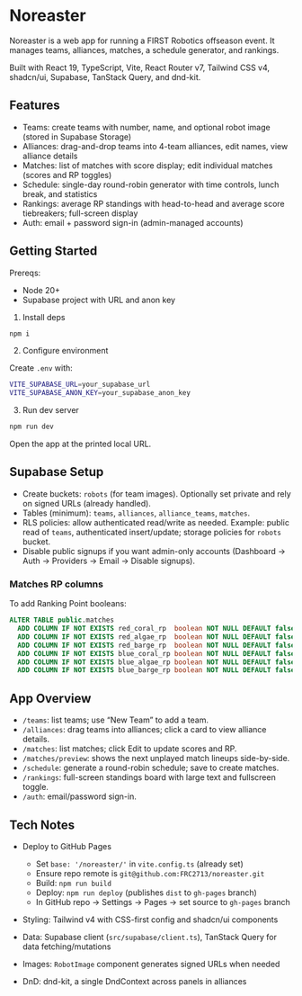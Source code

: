 # Noreaster

Noreaster is a web app for running a FIRST Robotics offseason event. It manages teams, alliances, matches, a schedule generator, and rankings.

Built with React 19, TypeScript, Vite, React Router v7, Tailwind CSS v4, shadcn/ui, Supabase, TanStack Query, and dnd-kit.

## Features

- Teams: create teams with number, name, and optional robot image (stored in Supabase Storage)
- Alliances: drag-and-drop teams into 4-team alliances, edit names, view alliance details
- Matches: list of matches with score display; edit individual matches (scores and RP toggles)
- Schedule: single-day round-robin generator with time controls, lunch break, and statistics
- Rankings: average RP standings with head-to-head and average score tiebreakers; full-screen display
- Auth: email + password sign-in (admin-managed accounts)

## Getting Started

Prereqs:
- Node 20+
- Supabase project with URL and anon key

1) Install deps

```bash
npm i
```

2) Configure environment

Create `.env` with:

```bash
VITE_SUPABASE_URL=your_supabase_url
VITE_SUPABASE_ANON_KEY=your_supabase_anon_key
```

3) Run dev server

```bash
npm run dev
```

Open the app at the printed local URL.

## Supabase Setup

- Create buckets: `robots` (for team images). Optionally set private and rely on signed URLs (already handled).
- Tables (minimum): `teams`, `alliances`, `alliance_teams`, `matches`.
- RLS policies: allow authenticated read/write as needed. Example: public read of `teams`, authenticated insert/update; storage policies for `robots` bucket.
- Disable public signups if you want admin-only accounts (Dashboard → Auth → Providers → Email → Disable signups).

### Matches RP columns

To add Ranking Point booleans:

```sql
ALTER TABLE public.matches
  ADD COLUMN IF NOT EXISTS red_coral_rp  boolean NOT NULL DEFAULT false,
  ADD COLUMN IF NOT EXISTS red_algae_rp  boolean NOT NULL DEFAULT false,
  ADD COLUMN IF NOT EXISTS red_barge_rp  boolean NOT NULL DEFAULT false,
  ADD COLUMN IF NOT EXISTS blue_coral_rp boolean NOT NULL DEFAULT false,
  ADD COLUMN IF NOT EXISTS blue_algae_rp boolean NOT NULL DEFAULT false,
  ADD COLUMN IF NOT EXISTS blue_barge_rp boolean NOT NULL DEFAULT false;
```

## App Overview

- `/teams`: list teams; use “New Team” to add a team.
- `/alliances`: drag teams into alliances; click a card to view alliance details.
- `/matches`: list matches; click Edit to update scores and RP.
- `/matches/preview`: shows the next unplayed match lineups side-by-side.
- `/schedule`: generate a round-robin schedule; save to create matches.
- `/rankings`: full-screen standings board with large text and fullscreen toggle.
- `/auth`: email/password sign-in.

## Tech Notes
- Deploy to GitHub Pages
  - Set `base: '/noreaster/'` in `vite.config.ts` (already set)
  - Ensure repo remote is `git@github.com:FRC2713/noreaster.git`
  - Build: `npm run build`
  - Deploy: `npm run deploy` (publishes `dist` to `gh-pages` branch)
  - In GitHub repo → Settings → Pages → set source to `gh-pages` branch


- Styling: Tailwind v4 with CSS-first config and shadcn/ui components
- Data: Supabase client (`src/supabase/client.ts`), TanStack Query for data fetching/mutations
- Images: `RobotImage` component generates signed URLs when needed
- DnD: dnd-kit, a single DndContext across panels in alliances


